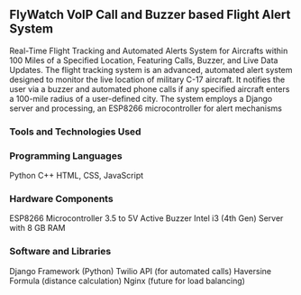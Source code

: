 ## FlyWatch VoIP Call and Buzzer based Flight Alert System

Real-Time Flight Tracking and Automated Alerts System for Aircrafts within 100 Miles of a Specified Location, Featuring Calls, Buzzer, and Live Data Updates.
The flight tracking system is an advanced, automated alert system designed to monitor the live location of military C-17 aircraft. It notifies the user via a buzzer and automated phone calls
if any specified aircraft enters a 100-mile radius of a user-defined city. The system employs a Django server and processing,
an ESP8266 microcontroller for alert mechanisms

### Tools and Technologies Used

### Programming Languages
Python
C++
HTML, CSS, JavaScript

### Hardware Components
ESP8266 Microcontroller
3.5 to 5V Active Buzzer
Intel i3 (4th Gen) Server with 8 GB RAM

### Software and Libraries
Django Framework (Python)
Twilio API (for automated calls)
Haversine Formula (distance calculation)
Nginx (future for load balancing)
